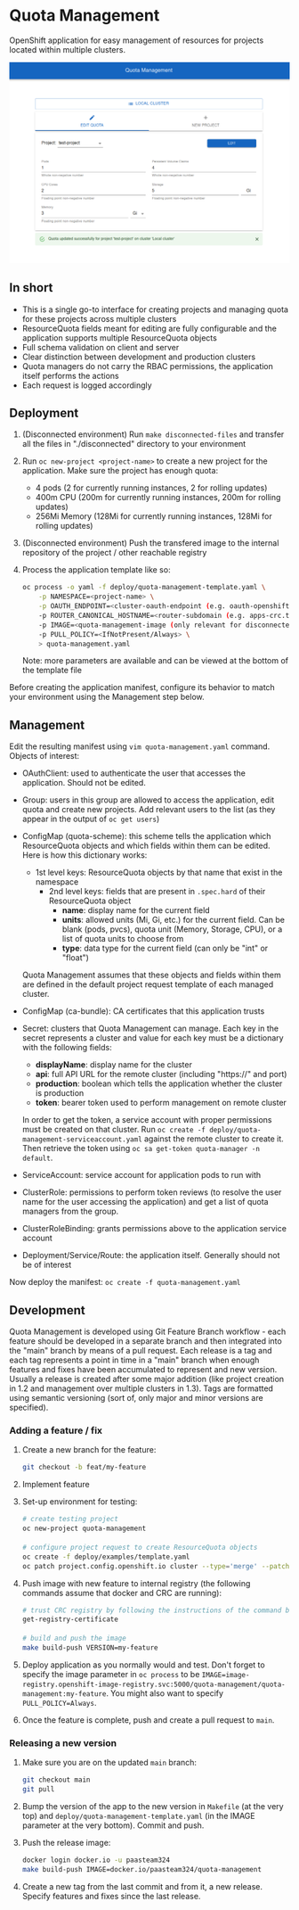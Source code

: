 # Quota Management

OpenShift application for easy management of resources for projects located within multiple clusters.

<p align="center">
  <img src="docs/example.png">
</p>

## In short

- This is a single go-to interface for creating projects and managing quota for these projects across multiple clusters
- ResourceQuota fields meant for editing are fully configurable and the application supports multiple ResourceQuota objects
- Full schema validation on client and server
- Clear distinction between development and production clusters
- Quota managers do not carry the RBAC permissions, the application itself performs the actions
- Each request is logged accordingly

## Deployment

1.  (Disconnected environment) Run `make disconnected-files` and transfer all the files in "./disconnected" directory to your environment
2.  Run `oc new-project <project-name>` to create a new project for the application. Make sure the project has enough quota:
    - 4 pods (2 for currently running instances, 2 for rolling updates)
    - 400m CPU (200m for currently running instances, 200m for rolling updates)
    - 256Mi Memory (128Mi for currently running instances, 128Mi for rolling updates)
3.  (Disconnected environment) Push the transfered image to the internal repository of the project / other reachable registry
4.  Process the application template like so:

    ``` bash
    oc process -o yaml -f deploy/quota-management-template.yaml \
        -p NAMESPACE=<project-name> \
        -p OAUTH_ENDPOINT=<cluster-oauth-endpoint (e.g. oauth-openshift.apps-crc.testing)> \
        -p ROUTER_CANONICAL_HOSTNAME=<router-subdomain (e.g. apps-crc.testing)> \
        -p IMAGE=<quota-management-image (only relevant for disconnected environments)> \
        -p PULL_POLICY=<IfNotPresent/Always> \
        > quota-management.yaml
    ```

    Note: more parameters are available and can be viewed at the bottom of the template file

Before creating the application manifest, configure its behavior to match your environment using the Management step below.

## Management

Edit the resulting manifest using `vim quota-management.yaml` command. Objects of interest:

- OAuthClient: used to authenticate the user that accesses the application. Should not be edited.
- Group: users in this group are allowed to access the application, edit quota and create new projects. Add relevant users to the list (as they appear in the output of `oc get users`)
- ConfigMap (quota-scheme): this scheme tells the application which ResourceQuota objects and which fields within them can be edited.
  Here is how this dictionary works:

  - 1st level keys: ResourceQuota objects by that name that exist in the namespace
    - 2nd level keys: fields that are present in `.spec.hard` of their ResourceQuota object
        - __name__: display name for the current field
        - __units__: allowed units (Mi, Gi, etc.) for the current field. Can be blank (pods, pvcs), quota unit (Memory, Storage, CPU), or a list of quota units to choose from
        - __type__: data type for the current field (can only be "int" or "float")

  Quota Management assumes that these objects and fields within them are defined in the default project request template of each managed cluster.

- ConfigMap (ca-bundle): CA certificates that this application trusts
- Secret: clusters that Quota Management can manage. Each key in the secret represents a cluster and value for each key must be a dictionary with the following fields:

  - __displayName__: display name for the cluster
  - __api__: full API URL for the remote cluster (including "https://" and port)
  - __production__: boolean which tells the application whether the cluster is production
  - __token__: bearer token used to perform management on remote cluster

  In order to get the token, a service account with proper permissions must be created on that cluster. Run `oc create -f deploy/quota-management-serviceaccount.yaml` against the remote cluster to create it. Then retrieve the token using `oc sa get-token quota-manager -n default`.

- ServiceAccount: service account for application pods to run with
- ClusterRole: permissions to perform token reviews (to resolve the user name for the user accessing the application) and get a list of quota managers from the group.
- ClusterRoleBinding: grants permissions above to the application service account
- Deployment/Service/Route: the application itself. Generally should not be of interest

Now deploy the manifest: `oc create -f quota-management.yaml`

## Development

Quota Management is developed using Git Feature Branch workflow - each feature should be developed in a separate branch and then integrated into the "main" branch by means of a pull request. Each release is a tag and each tag represents a point in time in a "main" branch when enough features and fixes have been accumulated to represent and new version. Usually a release is created after some major addition (like project creation in 1.2 and management over multiple clusters in 1.3). Tags are formatted using semantic versioning (sort of, only major and minor versions are specified).

### Adding a feature / fix

1. Create a new branch for the feature:

   ``` bash
   git checkout -b feat/my-feature
   ```

2. Implement feature
3. Set-up environment for testing:

   ```bash
   # create testing project
   oc new-project quota-management

   # configure project request to create ResourceQuota objects
   oc create -f deploy/examples/template.yaml
   oc patch project.config.openshift.io cluster --type='merge' --patch='{"spec":{"projectRequestTemplate":{"name":"project-request"}}}'
   ```

4. Push image with new feature to internal registry (the following commands assume that docker and CRC are running):

   ``` bash
   # trust CRC registry by following the instructions of the command below
   get-registry-certificate

   # build and push the image
   make build-push VERSION=my-feature
   ```

5. Deploy application as you normally would and test. Don't forget to specify the image parameter in `oc process` to be `IMAGE=image-registry.openshift-image-registry.svc:5000/quota-management/quota-management:my-feature`. You might also want to specify `PULL_POLICY=Always`.
6. Once the feature is complete, push and create a pull request to `main`.

### Releasing a new version

1. Make sure you are on the updated `main` branch:

   ``` bash
   git checkout main
   git pull
   ```

2. Bump the version of the app to the new version in `Makefile` (at the very top) and `deploy/quota-management-template.yaml` (in the IMAGE parameter at the very bottom). Commit and push.

3. Push the release image:

   ``` bash
   docker login docker.io -u paasteam324
   make build-push IMAGE=docker.io/paasteam324/quota-management
   ```

4. Create a new tag from the last commit and from it, a new release. Specify features and fixes since the last release.
